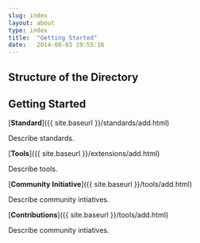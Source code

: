 ```yaml
---
slug: index
layout: about
type: index
title:  "Getting Started"
date:   2014-08-03 19:55:16
---
```


## Structure of the Directory



## Getting Started 

[__Standard__]({{ site.baseurl }}/standards/add.html)

Describe standards.

[__Tools__]({{ site.baseurl }}/extensions/add.html)

Describe tools.

[__Community Initiative__]({{ site.baseurl }}/tools/add.html)

Describe community intiatives.

[__Contributions__]({{ site.baseurl }}/tools/add.html)

Describe community intiatives.
